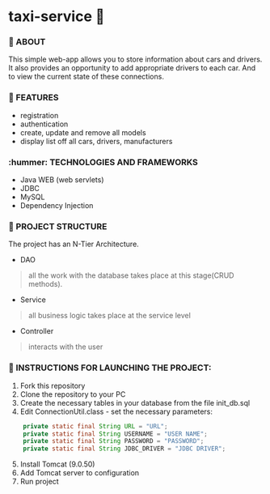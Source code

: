 # taxi-service :taxi:

### :rainbow: ABOUT
This simple web-app allows you to store information about cars and drivers.
It also provides an opportunity to add appropriate drivers to each car.
And to view the current state of these connections.

### :dart: FEATURES
+ registration
+ authentication
+ create, update and remove all models
+ display list off all cars, drivers, manufacturers

### :hummer: TECHNOLOGIES AND FRAMEWORKS
+ Java WEB (web servlets)
+ JDBC
+ MySQL
+ Dependency Injection

### :vertical_traffic_light: PROJECT STRUCTURE
The project has an N-Tier Architecture.
+ DAO 
> all the work with the database takes place at this stage(CRUD methods).
+ Service
> all business logic takes place at the service level
+ Controller
> interacts with the user

### :eyes: INSTRUCTIONS FOR LAUNCHING THE PROJECT:
1. Fork this repository
2. Clone the repository to your PC
3. Create the necessary tables in your database from the file init_db.sql
4. Edit ConnectionUtil.class - set the necessary parameters:
~~~java
    private static final String URL = "URL";
    private static final String USERNAME = "USER NAME";
    private static final String PASSWORD = "PASSWORD";
    private static final String JDBC_DRIVER = "JDBC DRIVER";
~~~
5. Install Tomcat (9.0.50)
6. Add Tomcat server to configuration
7. Run project

